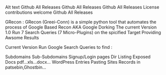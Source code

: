 


Alt text
Github All Releases Github All Releases Github All Releases License contributions welcome Github All Releases

GRecon :
GRecon (Greei-Conn) is a simple python tool that automates the process of Google Based Recon AKA Google Dorking The current Version 1.0 Run 7 Search Queries (7 Micro-Plugins) on the spicified Target Providing Awsome Results

Current Version Run Google Search Queries to find :

Subdomains
Sub-Subdomains
Signup/Login pages
Dir Listing
Exposed Docs
pdf...xls...docx...
WordPress Entries
Pasting Sites
Records in patsebin,Ghostbin...
